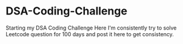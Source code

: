 # DSA-Coding-Challenge
Starting my DSA Coding Challenge
Here I'm consistently try to solve Leetcode question for 100 days and post it here to get consistency.
